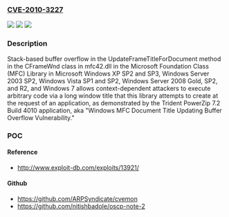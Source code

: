 ### [CVE-2010-3227](https://cve.mitre.org/cgi-bin/cvename.cgi?name=CVE-2010-3227)
![](https://img.shields.io/static/v1?label=Product&message=n%2Fa&color=blue)
![](https://img.shields.io/static/v1?label=Version&message=n%2Fa&color=blue)
![](https://img.shields.io/static/v1?label=Vulnerability&message=n%2Fa&color=brighgreen)

### Description

Stack-based buffer overflow in the UpdateFrameTitleForDocument method in the CFrameWnd class in mfc42.dll in the Microsoft Foundation Class (MFC) Library in Microsoft Windows XP SP2 and SP3, Windows Server 2003 SP2, Windows Vista SP1 and SP2, Windows Server 2008 Gold, SP2, and R2, and Windows 7 allows context-dependent attackers to execute arbitrary code via a long window title that this library attempts to create at the request of an application, as demonstrated by the Trident PowerZip 7.2 Build 4010 application, aka "Windows MFC Document Title Updating Buffer Overflow Vulnerability."

### POC

#### Reference
- http://www.exploit-db.com/exploits/13921/

#### Github
- https://github.com/ARPSyndicate/cvemon
- https://github.com/nitishbadole/oscp-note-2

